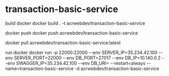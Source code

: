 # transaction-basic-service

build docker
docker build . -t acrwebdev/transaction-basic-service

docker push
docker push acrwebdev/transaction-basic-service

docker pull acrwebdev/transaction-basic-service:latest

run docker
docker run -p 22000:22000 --env SERVER_IP=35.234.42.100 --env SERVER_PORT=22000 --env DB_PORT=27017 --env DB_IP=10.140.0.2 --env SWAGGER_IP=35.234.42.100 --env DB_URI= --restart=always --name=transaction-basic-service -d acrwebdev/transaction-basic-service
